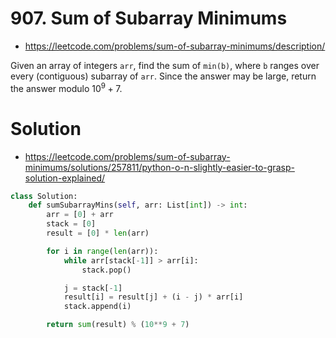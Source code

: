 # 907. Sum of Subarray Minimums

- https://leetcode.com/problems/sum-of-subarray-minimums/description/

Given an array of integers `arr`, find the sum of `min(b)`, where `b` ranges over every (contiguous) subarray of `arr`. Since the answer may be large, return the answer modulo $10^9 + 7$.

# Solution

- https://leetcode.com/problems/sum-of-subarray-minimums/solutions/257811/python-o-n-slightly-easier-to-grasp-solution-explained/

```python
class Solution:
    def sumSubarrayMins(self, arr: List[int]) -> int:
        arr = [0] + arr
        stack = [0]
        result = [0] * len(arr)

        for i in range(len(arr)):
            while arr[stack[-1]] > arr[i]:
                stack.pop()

            j = stack[-1]
            result[i] = result[j] + (i - j) * arr[i]
            stack.append(i)

        return sum(result) % (10**9 + 7)
```
